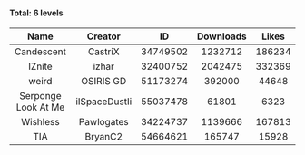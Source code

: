 #### Total: 6 levels

| Name | Creator | ID | Downloads | Likes |
|:---:|:---:|:---:|:---:|:---:|
| Candescent | CastriX | 34749502 | 1232712 | 186234
| IZnite | izhar | 32400752 | 2042475 | 332369
| weird | OSIRIS GD | 51173274 | 392000 | 44648
| Serponge Look At Me | iISpaceDustIi | 55037478 | 61801 | 6323
| Wishless | Pawlogates | 34224737 | 1139666 | 167813
|  TIA | BryanC2 | 54664621 | 165747 | 15928
